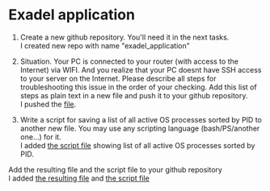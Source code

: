 Exadel application
==================

1) Create a new github repository. You'll need it in the next tasks.  
I created new repo with name "exadel_application"

2) Situation. Your PC is connected to your router (with access to the Internet) via WIFI. And you realize that your PC doesnt have SSH access to your server on the Internet.
Please describe all steps for troubleshooting this issue in the order of your checking. Add this list of steps as plain text in a new file and push it to your github repository.  
I pushed the [file](./SSH_troubleshouting.txt).

3) Write a script for saving a list of all active OS processes sorted by PID to another new file. You may use any scripting language (bash/PS/another one...) for it.  
I added [the script file](./Script_file.sh) showing list of all active OS processes sorted by PID.

Add the resulting file and the script file to your github repository  
I added [the resulting file](./SSH_troubleshouting.txt) and [the script file](./Script_file.sh)
